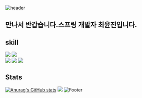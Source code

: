 ![header](https://capsule-render.vercel.app/api?type=wave&color=auto&height=300&section=header&text=\&fontSize=90)
## 만나서 반갑습니다.스프링 개발자 최윤진입니다.  
## skill   
<img src="https://img.shields.io/badge/Java-007396?style=flat-square&logo=Java&logoColor=white"/> <img src="https://img.shields.io/badge/Spring-6DB33F?style=flat-square&logo=Spring&logoColor=white"/>   
<img src="https://img.shields.io/badge/HTML5-E34F26?style=flat-square&logo=HTML5&logoColor=white"/> <img src="https://img.shields.io/badge/CSS3-1572B6?style=flat-square&logo=CSS3&logoColor=white"/> <img src="https://img.shields.io/badge/JavaScript-7DF1E?style=flat-square&logo=JavaScript&logoColor=white"/>
## Stats
[![Anurag's GitHub stats](https://github-readme-stats.vercel.app/api?username=yunjinchoidev )](https://github.com/anuraghazra/github-readme-stats) 
<a href="https://hits.seeyoufarm.com"><img src="https://hits.seeyoufarm.com/api/count/incr/badge.svg?url=https%3A%2F%2Fgithub.com%2Fyunjinchoidev%2Fhit-counter&count_bg=%2379C83D&title_bg=%23555555&icon=&icon_color=%23E7E7E7&title=hits&edge_flat=false"/></a>
![Footer](https://capsule-render.vercel.app/api?type=waving&color=auto&height=200&section=footer)
